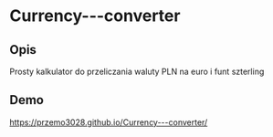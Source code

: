 # Currency---converter

## Opis
Prosty kalkulator do przeliczania waluty PLN na euro i funt szterling

## Demo
https://przemo3028.github.io/Currency---converter/
